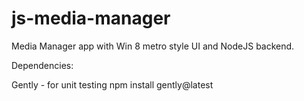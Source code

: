 js-media-manager
================

Media Manager app with Win 8 metro style UI and NodeJS backend.

Dependencies:

Gently - for unit testing
npm install gently@latest

